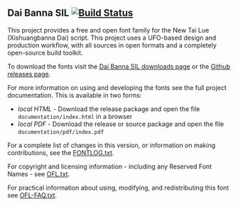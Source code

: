 ## Dai Banna SIL [![Build Status](https://build.palaso.org/app/rest/builds/buildType:Fonts_DaiBanna/statusIcon)](http://build.palaso.org/viewType.html?buildTypeId=Fonts_DaiBanna&guest=1)

This project provides a free and open font family for the New Tai Lue (Xishuangbanna Dai) script.
This project uses a UFO-based design and production workflow, with all sources in open formats and a completely open-source build toolkit.

To download the fonts visit the [Dai Banna SIL downloads page](https://software.sil.org/daibanna/#downloads) or the [Github releases page](https://github.com/silnrsi/font-daibannasil/releases).

For more information on using and developing the fonts see the full project documentation. This is available in two forms:

- *local HTML* - Download the release package and open the file `documentation/index.html` in a browser
- *local PDF* - Download the release or source package and open the file `documentation/pdf/index.pdf`

For a complete list of changes in this version, or information on making contributions, see the [FONTLOG.txt](FONTLOG.txt).

For copyright and licensing information - including any Reserved Font Names - see [OFL.txt](OFL.txt).

For practical information about using, modifying, and redistributing this font see [OFL-FAQ.txt](OFL-FAQ.txt).
